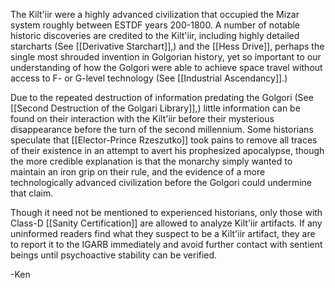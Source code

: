 The Kilt'iir were a highly advanced civilization that occupied the Mizar system roughly between ESTDF years 200-1800. A number of notable historic discoveries are credited to the Kilt'iir, including highly detailed starcharts (See [[Derivative Starchart]],) and the [[Hess Drive]], perhaps the single most shrouded invention in Golgorian history, yet so important to our understanding of how the Golgori were able to achieve space travel without access to F- or G-level technology (See [[Industrial Ascendancy]].)

Due to the repeated destruction of information predating the Golgori (See [[Second Destruction of the Golgari Library]],) little information can be found on their interaction with the Kilt'iir before their mysterious disappearance before the turn of the second millennium. Some historians speculate that [[Elector-Prince Rzeszutko]] took pains to remove all traces of their existence in an attempt to avert his prophesized apocalypse, though the more credible explanation is that the monarchy simply wanted to maintain an iron grip on their rule, and the evidence of a more technologically advanced civilization before the Golgori could undermine that claim. 

Though it need not be mentioned to experienced historians, only those with Class-D [[Sanity Certification]] are allowed to analyze Kilt'iir artifacts. If any uninformed readers find what they suspect to be a Kilt'iir artifact, they are to report it to the IGARB immediately and avoid further contact with sentient beings until psychoactive stability can be verified.

-Ken
